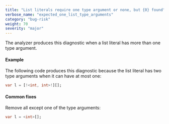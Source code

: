 ```yaml
---
title: "List literals require one type argument or none, but {0} found"
verbose_name: "expected_one_list_type_arguments"
category: "bug-risk"
weight: 70
severity: "major"
---
```

The analyzer produces this diagnostic when a list literal has more than one
type argument.

#### Example

The following code produces this diagnostic because the list literal has
two type arguments when it can have at most one:

```dart
var l = [!<int, int>!][];
```

#### Common fixes

Remove all except one of the type arguments:

```dart
var l = <int>[];
```
